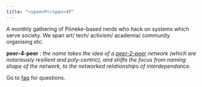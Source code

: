 ```yaml
---
title: "<span>P</span>4P"
---
```


A monthly gathering of Pōneke-based nerds who hack on systems which serve
society. We span art/ tech/ activism/ academia/ community organising etc.

**peer-4-peer** : _the name takes the idea of a
[peer-2-peer](https://en.wikipedia.org/wiki/Peer-to-peer) network (which are
notoriously resilient and poly-centric), and shifts the focus from naming shape
of the
network, to the networked relationships of interdependance._

Go to [faq](/pages/faq/) for questions.

<style>
h1 {
  font-size: 8vh;
  margin: 1rem 0 1rem -0.5vh;
}
</style>

